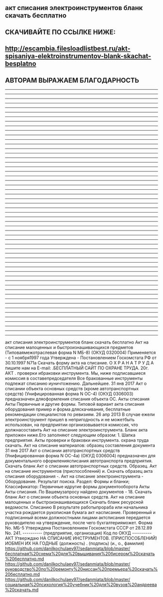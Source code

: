 акт списания электроинструментов бланк скачать бесплатно
--------------------------------------------------
СКАЧИВАЙТЕ ПО ССЫЛКЕ НИЖЕ:
--------------------------------------------------
http://escambia.filesloadlistbest.ru/akt-spisaniya-elektroinstrumentov-blank-skachat-besplatno
--------------------------------------------------
АВТОРАМ ВЫРАЖАЕМ БЛАГОДАРНОСТЬ
--------------------------------------------------
--------------------------------------------------
--------------------------------------------------
--------------------------------------------------
--------------------------------------------------
--------------------------------------------------
--------------------------------------------------
--------------------------------------------------
--------------------------------------------------
--------------------------------------------------
--------------------------------------------------
--------------------------------------------------
--------------------------------------------------
--------------------------------------------------
--------------------------------------------------
--------------------------------------------------
--------------------------------------------------
--------------------------------------------------
--------------------------------------------------
--------------------------------------------------
--------------------------------------------------
--------------------------------------------------
--------------------------------------------------
--------------------------------------------------
--------------------------------------------------
--------------------------------------------------
--------------------------------------------------
--------------------------------------------------
--------------------------------------------------
--------------------------------------------------
--------------------------------------------------
--------------------------------------------------
--------------------------------------------------
--------------------------------------------------
--------------------------------------------------
--------------------------------------------------
--------------------------------------------------
--------------------------------------------------
--------------------------------------------------
--------------------------------------------------
--------------------------------------------------
--------------------------------------------------
--------------------------------------------------
--------------------------------------------------
--------------------------------------------------
--------------------------------------------------
--------------------------------------------------
--------------------------------------------------
--------------------------------------------------
--------------------------------------------------
--------------------------------------------------
--------------------------------------------------
--------------------------------------------------
--------------------------------------------------
--------------------------------------------------
--------------------------------------------------
акт списания электроинструментов бланк скачать бесплатно Акт на списание малоценных и быстроизнашивающихся предметов (Типоваямежотраслевая форма N МБ-8) (ОКУД 0320004) Применяется - с 1 ноября1997 года Утверждена - Постановлением Госкомстата РФ от 30.10.1997 N71а Скачать форму акта на списание. О Х Р А Н А Т Р У Д А пишите нам на E-mail: .БЕСПЛАТНЫЙ САЙТ ПО ОХРАНЕ ТРУДА.  20г. АКТ . проверки ибраковки инструмента. Мы, ниже подписавшиеся комиссия в составепредседателя  Все бракованные инструменты подлежат списанию иуничтожению. Дальнейшее. 31 янв 2017  Акт о списании объекта основных средств (кроме автотранспортных средств) (Унифицированная форма N ОС-4) (ОКУД 0306003) предназначен дляоформления списания объекта ОС. Акты списания  Акты  Первичные и другие формы. Типовой вариант акта списания оборудования пример и форма дляскачивания, бесплатные рекомендации специалистов по ревизиям. 26 апр 2013  В случае ежели электроинструмент пришел в непригодность и не можетбыть использован, на предприятии организовывается комиссия, что должнасоставить Акт на списание электроинструмента. Бланк акта приложен ниже.Его заполняют следующим образом: 1. Шапка предприятия. Акты проверки и браковки инструмента. охрана труда скачать. Акт на списание материалов: образец составления документа
31 янв 2017  Акт о списании автотранспортных средств (Унифицированная форма N ОС-4а) (ОКУД 0306004) предназначен для документального оформлениясписания автотранспорта предприятия. Скачать бланк Акт о списании автотранспортных средств. Образец. Акт на списание инструментов (приспособлений) и. Скачать образец акта списания оборудования -. Акт на списание электроинструмента - Оборудование. Результат поиска. Раздел: Формы и бланки; Классификатор: Первичные идругие формы документооборота  Акты  Акты списания. По Вашeмузапросу найдено документов - 18. Скачать бланк Акт о списании объекта основных средств. Акт на списание малоценных и быстроизнашивающихся
Скачать бланк ресурсной ведомости. Списанию  В результате работыпрораба или начальника участка рождается рукописная бумага  акт насписание.  Проверенный и подписанный всеми должностными лицами актсписания передается руководителю на утверждение, после чего бухгалтерияможет. Форма Nо. МБ-5 Утверждена Постановлением Госкомстата СССР от 28.12.89 Nо. 241. ---------- (предприятие, организация) Код по ОКУД   ----------АКТ Утверждаю НА СПИСАНИЕ ИНСТРУМЕНТОВ. (ПРИСПОСОБЛЕНИЙ) ИОБМЕН ИХ НА ГОДНЫЕ (должность) . (подпись) (и., о., фамилия)
https://github.com/danilkochulaev97/sedanmiata/blob/master/бесплатная%20схема%20для%20вышивания%20бисером%20скачать%20бесплатно.md
https://github.com/danilkochulaev97/sedanmiata/blob/master/руководство%20по%20ремонту%20ниссан%20премьера%20скачать%20бесплатно.md
https://github.com/danilkochulaev97/sedanmiata/blob/master/социальная%20психология%20учебник%20для%20вузов%20андреева%20скачать.md